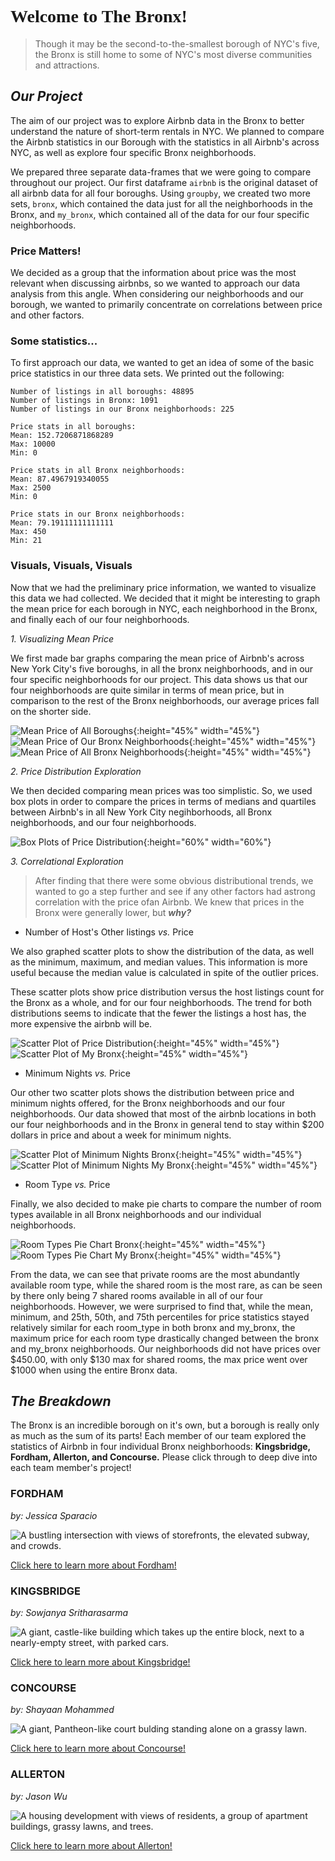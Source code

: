 <h1 style="font-family: Georgia"> Welcome to The Bronx! </h1>

> Though it may be the second-to-the-smallest borough of NYC's five, the Bronx is still home to some of NYC's most diverse communities and attractions. 


## **_Our Project_**

The aim of our project was to explore Airbnb data in the Bronx to better understand the nature of short-term rentals in NYC. We planned to compare the Airbnb statistics in our Borough with the statistics in all Airbnb's across NYC, as well as explore four specific Bronx neighborhoods. 

We prepared three separate data-frames that we were going to compare throughout our project. Our first dataframe `airbnb` is the original dataset of all airbnb data for all four boroughs. Using `groupby`, we created two more sets, `bronx`, which contained the data just for all the neighborhoods in the Bronx, and `my_bronx`, which contained all of the data for our four specific neighborhoods. 

### Price Matters!

We decided as a group that the information about price was the most relevant when discussing airbnbs, so we wanted to approach our data analysis from this angle. When considering our neighborhoods and our borough, we wanted to primarily concentrate on correlations between price and other factors.

### Some statistics... 

To first approach our data, we wanted to get an idea of some of the basic price statistics in our three data sets. We printed out the following:

```
Number of listings in all boroughs: 48895
Number of listings in Bronx: 1091
Number of listings in our Bronx neighborhoods: 225

Price stats in all boroughs:
Mean: 152.7206871868289
Max: 10000
Min: 0

Price stats in all Bronx neighborhoods:
Mean: 87.4967919340055
Max: 2500
Min: 0

Price stats in our Bronx neighborhoods:
Mean: 79.19111111111111
Max: 450
Min: 21
```
### Visuals, Visuals, Visuals

Now that we had the preliminary price information, we wanted to visualize this data we had collected. We decided that it might be interesting to graph the mean price for each borough in NYC, each neighborhood in the Bronx, and finally each of our four neighborhoods.

_1. Visualizing Mean Price_

We first made bar graphs comparing the mean price of Airbnb's across New York City's five boroughs, in all the bronx neighborhoods, and in our four specific neighborhoods for our project. This data shows us that our four neighborhoods are quite similar in terms of mean price, but in comparison to the rest of the Bronx neighborhoods, our average prices fall on the shorter side.

![Mean Price of All Boroughs](meanPriceBoroughs.png){:height="45%" width="45%"} 
![Mean Price of Our Bronx Neighborhoods](meanPriceMyBronxNeighborhoods.png){:height="45%" width="45%"} 
![Mean Price of All Bronx Neighborhoods](meanPriceBronxNeighborhoods.png){:height="45%" width="45%"} 

_2. Price Distribution Exploration_

We then decided comparing mean prices was too simplistic. So, we used box plots in order to compare the prices in terms of medians and quartiles between Airbnb's in all New York City negihborhoods, all Bronx neighborhoods, and our four neighborhoods.

![Box Plots of Price Distribution](3PriceBoxplotsNOZEROS.png){:height="60%" width="60%"} 

_3. Correlational Exploration_

> After finding that there were some obvious distributional trends, we wanted to go a step
further and see if any other factors had astrong correlation with the price ofan Airbnb. We knew that
prices in the Bronx were generally lower, but _**why?**_

  - Number of Host's Other listings _vs._ Price
  
We also graphed scatter plots to show the distribution of the data, as well as the minimum, maximum, and median values. This information is more useful because the median value is calculated in spite of the outlier prices.

These scatter plots show price distribution versus the host listings count for the Bronx as a whole, and for our four neighborhoods. The trend for both distributions seems to indicate that the fewer the  listings a host has, the more expensive the airbnb will be.
  
  ![Scatter Plot of Price Distribution](bronx_pricev.calculated_host_listings_count.png){:height="45%" width="45%"}
  ![Scatter Plot of My Bronx](PriceVscalculated_host_listingsMyBronxScatterplot.png){:height="45%" width="45%"}
    
  - Minimum Nights _vs._ Price
  
Our other two scatter plots shows the distribution between price and minimum nights offered, for the Bronx neighborhoods and our four neighborhoods. Our data showed that most of the airbnb locations in both our four neighborhoods and in the Bronx in general tend to stay within $200 dollars in price and about a week for minimum nights.
  
  ![Scatter Plot of Minimum Nights Bronx](PriceVsMinNightsScatterplot.png){:height="45%" width="45%"}
  ![Scatter Plot of Minimum Nights My Bronx](PriceVsMinNightsMyBronxScatterplot.png){:height="45%" width="45%"}
  
  - Room Type _vs._ Price
  
Finally, we also decided to make pie charts to compare the number of room types available in all Bronx neighborhoods and our individual neighborhoods.

  ![Room Types Pie Chart Bronx](roomTypesB.png){:height="45%" width="45%"}
  ![Room Types Pie Chart My Bronx](roomTypesMB.png){:height="45%" width="45%"}
  
From the data, we can see that private rooms are the most abundantly available room type, while the shared room is the most rare, as can be seen by there only being 7 shared rooms available in all of our four neighborhoods. However, we were surprised to find that, while the mean, minimum, and 25th, 50th, and 75th percentiles for price statistics stayed relatively similar for each room_type in both bronx and my_bronx, the maximum price for each room type drastically changed between the bronx and my_bronx neighborhoods. Our neighborhoods did not have prices over $450.00, with only $130 max for shared rooms, the max price went over $1000 when using the entire Bronx data.


## **_The Breakdown_**

The Bronx is an incredible borough on it's own, but a borough is really only as much as the sum of its parts! Each member of our team explored the statistics of Airbnb in four individual Bronx neighborhoods: **Kingsbridge, Fordham, Allerton, and Concourse.** Please click through to deep dive into each team member's project!


### FORDHAM 
_by: Jessica Sparacio_ 

![A bustling intersection with views of storefronts, the elevated subway, and crowds. ](fordham-bronx-nyc-molly-flores_x9a0041__large.jpg)

[Click here to learn more about Fordham!](https://jessicalrsparacio.github.io/fordhamproj)

### KINGSBRIDGE
_by: Sowjanya Sritharasarma_

![A giant, castle-like building which takes up the entire block, next to a nearly-empty street, with parked cars.](KingsbridgeArmoryBetter.jpg)

[Click here to learn more about Kingsbridge!](https://sowjan95.github.io/kingsbridge/)

### CONCOURSE
_by: Shayaan Mohammed_

![A giant, Pantheon-like court bulding standing alone on a grassy lawn.](concourse.jpg)

[Click here to learn more about Concourse!](https://shayaan1234.github.io/Concourse/)

### ALLERTON
_by: Jason Wu_

![A housing development with views of residents, a group of apartment buildings, grassy lawns, and trees.](allertonforreal.jpg)

[Click here to learn more about Allerton!](https://jasonwu00.github.io/HC10-Allerton/)




